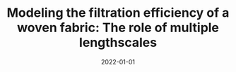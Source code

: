 ---
title: "Modeling the filtration efficiency of a woven fabric: The role of multiple lengthscales"
collection: publications
permalink: /publication/2022-01-01-Modeling-the-filtration-efficiency-of-a-woven-fabric-The-role-of-multiple-lengthscales
date: 2022-01-01
venue: 'Physics of Fluids'
paperurl: 'https://aip.scitation.org/doi/citedby/10.1063/5.0074229'
citation: 'I. Rios de Anda, J. W. Wilkins, <b>JFR</b>, C. P. Royall, and R. P. Sear, &quot;Modeling the filtration efficiency of a woven fabric: The role of multiple lengthscales&quot;, Physics of Fluids (2022).'
---